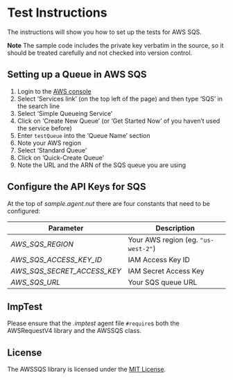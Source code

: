 # Test Instructions

The instructions will show you how to set up the tests for AWS SQS.

**Note** The sample code includes the private key verbatim in the source, so it should be treated carefully and not checked into version control.

## Setting up a Queue in AWS SQS

1. Login to the [AWS console](https://aws.amazon.com/console/)
1. Select ‘Services link’ (on the top left of the page) and then type ‘SQS’ in the search line
1. Select ‘Simple Queueing Service’
1. Click on ‘Create New Queue’ (or ‘Get Started Now’ of you haven’t used the service before)
1. Enter `testQueue` into the ‘Queue Name’ section
1. Note your AWS region
1. Select ‘Standard Queue’
1. Click on ’Quick-Create Queue’
1. Note the URL and the ARN of the SQS queue you are using

## Configure the API Keys for SQS

At the top of *sample.agent.nut* there are four constants that need to be configured:

| Parameter | Description |
| --- | --- |
| *AWS_SQS_REGION* | Your AWS region (eg. `"us-west-2"`) |
| *AWS_SQS_ACCESS_KEY_ID* | IAM Access Key ID |
| *AWS_SQS_SECRET_ACCESS_KEY* | IAM Secret Access Key |
| *AWS_SQS_URL* | Your SQS queue URL |

## ImpTest

Please ensure that the *.imptest* agent file `#require`s both the AWSRequestV4 library and the AWSSQS class.

## License

The AWSSQS library is licensed under the [MIT License](../LICENSE).
